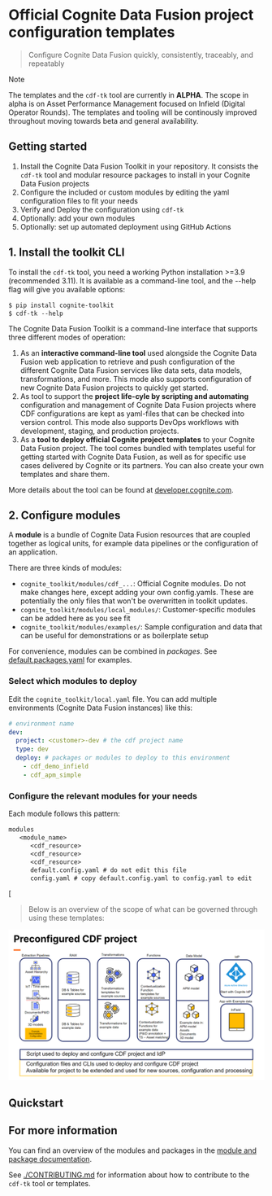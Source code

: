 # Official Cognite Data Fusion project configuration templates

> Configure Cognite Data Fusion quickly, consistently, traceably, and repeatably
 
> [!NOTE]
> The templates and the `cdf-tk` tool are currently in **ALPHA**. The scope in alpha is on Asset
Performance Management focused on Infield (Digital Operator Rounds). The templates and tooling
will be continously improved throughout moving towards beta and general availability.


## Getting started
1. Install the Cognite Data Fusion Toolkit in your repository. It consists the `cdf-tk` tool and modular resource packages to install in your Cognite Data Fusion projects
1. Configure the included or custom modules by editing the yaml configuration files to fit your needs
1. Verify and Deploy the configuration using `cdf-tk`
1. Optionally: add your own modules
1. Optionally: set up automated deployment using GitHub Actions

## 1. Install the toolkit CLI

To install the `cdf-tk` tool, you need a working Python installation >=3.9 (recommended 3.11). It is available as a command-line tool, and the --help flag will give you available options:

```
$ pip install cognite-toolkit
$ cdf-tk --help
```


The Cognite Data Fusion Toolkit is a command-line interface that supports three different modes of operation:

1. As an **interactive command-line tool** used alongside the Cognite Data Fusion web application to retrieve and
   push configuration of the different Cognite Data Fusion services like data sets, data models, transformations,
   and more. This mode also supports configuration of new Cognite Data Fusion projects to quickly get started.
2. As tool to support the **project life-cyle by scripting and automating** configuration and management of Cognite Data
   Fusion projects where CDF configurations are kept as yaml-files that can be checked into version
   control. This mode also supports DevOps workflows with development, staging, and production projects.
3. As a **tool to deploy official Cognite project templates** to your Cognite Data Fusion project. The tool comes
   bundled with templates useful for getting started with Cognite Data Fusion, as well as for specific use cases
   delivered by Cognite or its partners. You can also create your own templates and share them.

More details about the tool can be found at
[developer.cognite.com](http://developer.cognite.com/sdks/toolkit).


## 2. Configure modules

A **module** is a bundle of Cognite Data Fusion resources that are coupled together as logical units, for example data pipelines or the configuration of an application.

There are three kinds of modules: 

* `cognite_toolkit/modules/cdf_...`: Official Cognite modules. Do not make changes here, except adding your own config.yamls. These are potentially the only files that won't be overwritten in toolkit updates.
* `cognite_toolkit/modules/local_modules/`: Customer-specific modules can be added here as you see fit
* `cognite_toolkit/modules/examples/`: Sample configuration and data that can be useful for demonstrations or as boilerplate setup  

For convenience, modules can be combined in _packages_. See [default.packages.yaml](/cognite_toolkit/default.packages.yaml) for examples.


### Select which modules to deploy

Edit the `cognite_toolkit/local.yaml` file. You can add multiple environments (Cognite Data Fusion instances) like this:

```yaml
# environment name
dev:
  project: <customer>-dev # the cdf project name
  type: dev
  deploy: # packages or modules to deploy to this environment
    - cdf_demo_infield 
    - cdf_apm_simple
```

### Configure the relevant modules for your needs

Each module follows this pattern: 

```
modules
   <module_name>
      <cdf_resource>
      <cdf_resource>
      <cdf_resource>
      default.config.yaml # do not edit this file 
      config.yaml # copy default.config.yaml to config.yaml to edit
```


[


> Below is an overview of the scope of what can be governed through using these templates:

![Overview of project templates](./static/overview.png "Overview")

## Quickstart

## For more information



You can find an overview of the modules and packages in the
[module and package documentation](http://developer.cognite.com/sdks/toolkit/modules).

See [./CONTRIBUTING.md](./CONTRIBUTING.md) for information about how to contribute to the `cdf-tk` tool or
templates.
